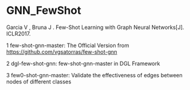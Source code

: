 # GNN_FewShot

Garcia V , Bruna J . Few-Shot Learning with Graph Neural Networks[J]. ICLR2017.


1 few-shot-gnn-master: The Official Version from https://github.com/vgsatorras/few-shot-gnn

2 dgl-few-shot-gnn: few-shot-gnn-master in DGL Framework

3 few0-shot-gnn-master: Validate the effectiveness of edges between nodes of different classes
